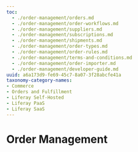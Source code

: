 ```yaml
---
toc:
  - ./order-management/orders.md
  - ./order-management/order-workflows.md
  - ./order-management/suppliers.md
  - ./order-management/subscriptions.md
  - ./order-management/shipments.md
  - ./order-management/order-types.md
  - ./order-management/order-rules.md
  - ./order-management/terms-and-conditions.md
  - ./order-management/order-importer.md
  - ./order-management/developer-guide.md
uuid: a6a173d9-fe69-45c7-8a07-3f28abcfe41a
taxonomy-category-names:
- Commerce
- Orders and Fulfillment
- Liferay Self-Hosted
- Liferay PaaS
- Liferay SaaS
---
```

# Order Management
